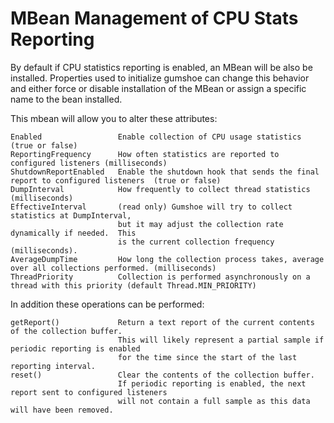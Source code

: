 MBean Management of CPU Stats Reporting
=======================================

By default if CPU statistics reporting is enabled, an MBean will be also be installed.
Properties used to initialize gumshoe can change this behavior and either force or disable
installation of the MBean or assign a specific name to the bean installed.

This mbean will allow you to alter these attributes:

    Enabled                 Enable collection of CPU usage statistics (true or false)
    ReportingFrequency      How often statistics are reported to configured listeners (milliseconds)
    ShutdownReportEnabled   Enable the shutdown hook that sends the final report to configured listeners  (true or false)
    DumpInterval            How frequently to collect thread statistics (milliseconds)
    EffectiveInterval       (read only) Gumshoe will try to collect statistics at DumpInterval,
                            but it may adjust the collection rate dynamically if needed.  This
                            is the current collection frequency (milliseconds).
    AverageDumpTime         How long the collection process takes, average over all collections performed. (milliseconds)
    ThreadPriority          Collection is performed asynchronously on a thread with this priority (default Thread.MIN_PRIORITY)

In addition these operations can be performed:

    getReport()             Return a text report of the current contents of the collection buffer.
                            This will likely represent a partial sample if periodic reporting is enabled
                            for the time since the start of the last reporting interval.
    reset()                 Clear the contents of the collection buffer.
                            If periodic reporting is enabled, the next report sent to configured listeners
                            will not contain a full sample as this data will have been removed.